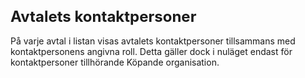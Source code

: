 <style> 
h1 { font-size:24px; } 
h2 { font-size:22px; } 
h3 { font-size:20px; } 
h4 { font-size:18px; } 
h5 { font-size:16px; }  
table th { font-size:14px !important; text-align:left !important; }
table td { font-size:14px !important; text-align:left !important; }
</style>

# Avtalets kontaktpersoner

På varje avtal i listan visas avtalets kontaktpersoner tillsammans med kontaktpersonens angivna roll. Detta gäller dock i nuläget endast för kontaktpersoner tillhörande Köpande organisation.



















